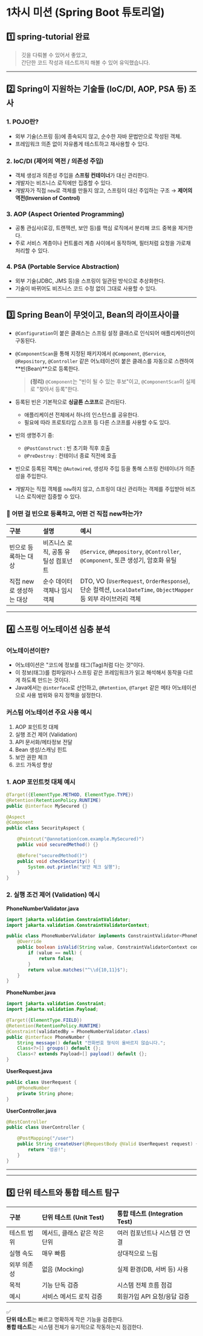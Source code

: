 # 1차시 미션 (Spring Boot 튜토리얼)

## 1️⃣ spring-tutorial 완료

> 깃을 다뤄볼 수 있어서 좋았고,  
> 간단한 코드 작성과 테스트까지 해볼 수 있어 유익했습니다.

---

## 2️⃣ Spring이 지원하는 기술들 (IoC/DI, AOP, PSA 등) 조사

### 1. POJO란?

- 외부 기술(스프링 등)에 종속되지 않고, 순수한 자바 문법만으로 작성된 객체.
- 프레임워크 의존 없이 자유롭게 테스트하고 재사용할 수 있다.

### 2. IoC/DI (제어의 역전 / 의존성 주입)

- 객체 생성과 의존성 주입을 **스프링 컨테이너**가 대신 관리한다.
- 개발자는 비즈니스 로직에만 집중할 수 있다.
- 개발자가 직접 `new`로 객체를 만들지 않고, 스프링이 대신 주입하는 구조 → **제어의 역전(Inversion of Control)**

### 3. AOP (Aspect Oriented Programming)

- 공통 관심사(로깅, 트랜잭션, 보안 등)를 핵심 로직에서 분리해 코드 중복을 제거한다.
- 주로 서비스 계층이나 컨트롤러 계층 사이에서 동작하며, 필터처럼 요청을 가로채 처리할 수 있다.

### 4. PSA (Portable Service Abstraction)

- 외부 기술(JDBC, JMS 등)을 스프링이 일관된 방식으로 추상화한다.
- 기술이 바뀌어도 비즈니스 코드 수정 없이 그대로 사용할 수 있다.

---

## 3️⃣ Spring Bean이 무엇이고, Bean의 라이프사이클

- `@Configuration`이 붙은 클래스는 스프링 설정 클래스로 인식되어 애플리케이션이 구동된다.
- `@ComponentScan`을 통해 지정된 패키지에서 `@Component`, `@Service`, `@Repository`, `@Controller` 같은 어노테이션이 붙은 클래스를 자동으로 스캔하여 **빈(Bean)**으로 등록한다.

  > **(정리)** `@Component`는 "빈이 될 수 있는 후보"이고, `@ComponentScan`이 실제로 "찾아서 등록"한다.

- 등록된 빈은 기본적으로 **싱글톤 스코프**로 관리된다.

  - 애플리케이션 전체에서 하나의 인스턴스를 공유한다.
  - 필요에 따라 프로토타입 스코프 등 다른 스코프를 사용할 수도 있다.

- 빈의 생명주기 중:

  - `@PostConstruct` : 빈 초기화 직후 호출
  - `@PreDestroy` : 컨테이너 종료 직전에 호출

- 빈으로 등록된 객체는 `@Autowired`, 생성자 주입 등을 통해 스프링 컨테이너가 의존성을 주입한다.
- 개발자는 직접 객체를 `new`하지 않고, 스프링이 대신 관리하는 객체를 주입받아 비즈니스 로직에만 집중할 수 있다.

### 📌 어떤 걸 빈으로 등록하고, 어떤 건 직접 new하는가?

| 구분                     | 설명                                | 예시                                                                                                           |
| :----------------------- | :---------------------------------- | :------------------------------------------------------------------------------------------------------------- |
| 빈으로 등록하는 대상     | 비즈니스 로직, 공통 유틸성 컴포넌트 | `@Service`, `@Repository`, `@Controller`, `@Component`, 토큰 생성기, 암호화 유틸                               |
| 직접 new로 생성하는 대상 | 순수 데이터 객체나 임시 객체        | DTO, VO (`UserRequest`, `OrderResponse`), 단순 컬렉션, `LocalDateTime`, `ObjectMapper` 등 외부 라이브러리 객체 |

---

## 4️⃣ 스프링 어노테이션 심층 분석

### 어노테이션이란?

- 어노테이션은 "코드에 정보를 태그(Tag)처럼 다는 것"이다.
- 이 정보(태그)를 컴파일러나 스프링 같은 프레임워크가 읽고 해석해서 동작을 다르게 하도록 만드는 것이다.
- Java에서는 `@interface`로 선언하고, `@Retention`, `@Target` 같은 메타 어노테이션으로 사용 범위와 유지 정책을 설정한다.

### 커스텀 어노테이션 주요 사용 예시

1. AOP 포인트컷 대체
2. 실행 조건 제어 (Validation)
3. API 문서화/메타정보 전달
4. Bean 생성/스캐닝 힌트
5. 보안 권한 체크
6. 코드 가독성 향상

### 1. AOP 포인트컷 대체 예시

```java
@Target({ElementType.METHOD, ElementType.TYPE})
@Retention(RetentionPolicy.RUNTIME)
public @interface MySecured {}
```

```java
@Aspect
@Component
public class SecurityAspect {

    @Pointcut("@annotation(com.example.MySecured)")
    public void securedMethod() {}

    @Before("securedMethod()")
    public void checkSecurity() {
        System.out.println("보안 체크 실행");
    }
}
```

### 2. 실행 조건 제어 (Validation) 예시

**PhoneNumberValidator.java**

```java
import jakarta.validation.ConstraintValidator;
import jakarta.validation.ConstraintValidatorContext;

public class PhoneNumberValidator implements ConstraintValidator<PhoneNumber, String> {
    @Override
    public boolean isValid(String value, ConstraintValidatorContext context) {
        if (value == null) {
            return false;
        }
        return value.matches("^\\d{10,11}$");
    }
}
```

**PhoneNumber.java**

```java
import jakarta.validation.Constraint;
import jakarta.validation.Payload;

@Target({ElementType.FIELD})
@Retention(RetentionPolicy.RUNTIME)
@Constraint(validatedBy = PhoneNumberValidator.class)
public @interface PhoneNumber {
    String message() default "전화번호 형식이 올바르지 않습니다.";
    Class<?>[] groups() default {};
    Class<? extends Payload>[] payload() default {};
}
```

**UserRequest.java**

```java
public class UserRequest {
    @PhoneNumber
    private String phone;
}
```

**UserController.java**

```java
@RestController
public class UserController {

    @PostMapping("/user")
    public String createUser(@RequestBody @Valid UserRequest request) {
        return "성공!";
    }
}
```

---

---

## 5️⃣ 단위 테스트와 통합 테스트 탐구

| 구분        | 단위 테스트 (Unit Test)       | 통합 테스트 (Integration Test) |
| :---------- | :---------------------------- | :----------------------------- |
| 테스트 범위 | 메서드, 클래스 같은 작은 단위 | 여러 컴포넌트나 시스템 간 연결 |
| 실행 속도   | 매우 빠름                     | 상대적으로 느림                |
| 외부 의존성 | 없음 (Mocking)                | 실제 환경(DB, 서버 등) 사용    |
| 목적        | 기능 단독 검증                | 시스템 전체 흐름 점검          |
| 예시        | 서비스 메서드 로직 검증       | 회원가입 API 요청/응답 검증    |

✅  
**단위 테스트**는 빠르고 명확하게 작은 기능을 검증한다.  
**통합 테스트**는 시스템 전체가 유기적으로 작동하는지 점검한다.
